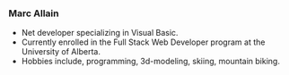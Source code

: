 ### Marc Allain
- Net developer specializing in Visual Basic.
- Currently enrolled in the Full Stack Web Developer program at the University of Alberta.
- Hobbies include, programming, 3d-modeling, skiing, mountain biking.
